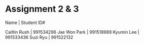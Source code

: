 # Assignment    2 & 3
Name			    | Student ID#

Caitlin Rush	| 991534296
Jae Won Park	| 991518989
Kyumin Lee    | 991533436
Suzi Ryu 		  | 991522132
